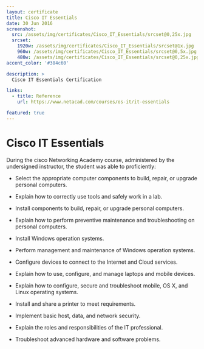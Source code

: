 ```yaml
---
layout: certificate
title: Cisco IT Essentials
date: 30 Jun 2016
screenshot:
  src: /assets/img/certificates/Cisco_IT_Essentials/srcset@0,25x.jpg
  srcset:
    1920w: /assets/img/certificates/Cisco_IT_Essentials/srcset@1x.jpg
    960w: /assets/img/certificates/Cisco_IT_Essentials/srcset@0,5x.jpg
    480w: /assets/img/certificates/Cisco_IT_Essentials/srcset@0,25x.jpg
accent_color: '#384c60'

description: >
  Cisco IT Essentials Certification

links:
  - title: Reference
    url: https://www.netacad.com/courses/os-it/it-essentials

featured: true
---
```


# Cisco IT Essentials

During the cisco Networking Academy course, administered by the undersigned instructor, the student was able to proficiently:

* Select the appropriate computer components to build, repair, or upgrade personal computers.

* Explain how to correctly use tools and safely work in a lab.

* Install components to build, repair, or upgrade personal computers.

* Explain how to perform preventive maintenance and troubleshooting on personal computers.

* Install Windows operation systems.

* Perform management and maintenance of Windows operation systems.

* Configure devices to connect to the Internet and Cloud services.

* Explain how to use, configure, and manage laptops and mobile devices.

* Explain how to configure, secure and troubleshoot mobile, OS X, and Linux operating systems.

* Install and share a printer to meet requirements.

* Implement basic host, data, and network security.

* Explain the roles and responsibilities of the IT professional.

* Troubleshoot advanced hardware and software problems.
